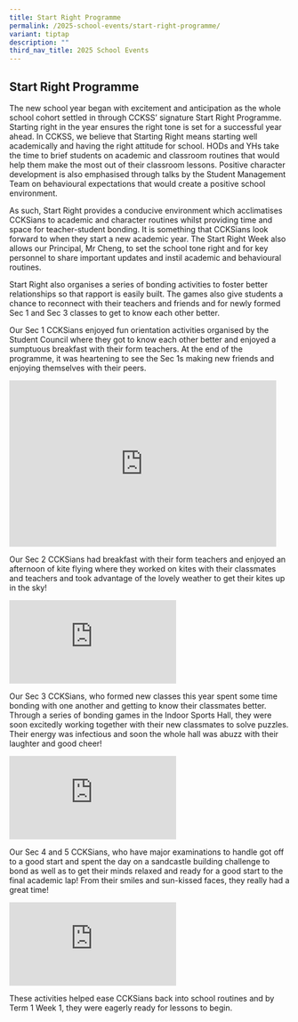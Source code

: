 ```yaml
---
title: Start Right Programme
permalink: /2025-school-events/start-right-programme/
variant: tiptap
description: ""
third_nav_title: 2025 School Events
---
```

<h2><strong>Start Right Programme</strong></h2>
<p>The new school year began with excitement and anticipation as the whole
school cohort settled in through CCKSS’ signature Start Right Programme.
Starting right in the year ensures the right tone is set for a successful
year ahead. In CCKSS, we believe that Starting Right means starting well
academically and having the right attitude for school. HODs and YHs take
the time to brief students on academic and classroom routines that would
help them make the most out of their classroom lessons. Positive character
development is also emphasised through talks by the Student Management
Team on behavioural expectations that would create a positive school environment.</p>
<p>As such, Start Right provides a conducive environment which acclimatises
CCKSians to academic and character routines whilst providing time and space
for teacher-student bonding. It is something that CCKSians look forward
to when they start a new academic year. The Start Right Week also allows
our Principal, Mr Cheng, to set the school tone right and for key personnel
to share important updates and instil academic and behavioural routines.</p>
<p>Start Right also organises a series of bonding activities to foster better
relationships so that rapport is easily built. The games also give students
a chance to reconnect with their teachers and friends and for newly formed
Sec 1 and Sec 3 classes to get to know each other better.</p>
<p>Our Sec 1 CCKSians enjoyed fun orientation activities organised by the
Student Council where they got to know each other better and enjoyed a
sumptuous breakfast with their form teachers. At the end of the programme,
it was heartening to see the Sec 1s making new friends and enjoying themselves
with their peers.</p>
<div class="iframe-wrapper">
<iframe height="299" width="480" allowfullscreen="true" frameborder="0" src="https://docs.google.com/presentation/d/e/2PACX-1vSXSciTtq1J4Hl51f8SkfDc37mO7MeIfvyspBxlpx-rxmvgq5QonosNZ0ND_G_I0tTagOV9mmdFH6OB/embed?start=true&amp;loop=true&amp;delayms=3000"></iframe>
</div>
<p>Our Sec 2 CCKSians had breakfast with their form teachers and enjoyed
an afternoon of kite flying where they worked on kites with their classmates
and teachers and took advantage of the lovely weather to get their kites
up in the sky!</p>
<div class="iframe-wrapper">
<iframe allowfullscreen="true" frameborder="0" src="https://docs.google.com/presentation/d/e/2PACX-1vTfpwJvKDaYN9vWwfkD6hePKe5TYbg6L-4FbuxITzIZMyiRHE4eQIaFtNx50R-C-ZKt75fOLPPE0y8u/embed?start=true&amp;loop=true&amp;delayms=3000"></iframe>
</div>
<p>Our Sec 3 CCKSians, who formed new classes this year spent some time bonding
with one another and getting to know their classmates better. Through a
series of bonding games in the Indoor Sports Hall, they were soon excitedly
working together with their new classmates to solve puzzles. Their energy
was infectious and soon the whole hall was abuzz with their laughter and
good cheer!</p>
<div class="iframe-wrapper">
<iframe allowfullscreen="true" frameborder="0" src="https://docs.google.com/presentation/d/e/2PACX-1vQobe89bWKmrMij8qP6NToCH_k5R712n2Zd-NEMu_IRE-ECSAdqfcGK6HDEfgdSf9BX_ccBVh2U3Mmy/embed?start=true&amp;loop=true&amp;delayms=3000"></iframe>
</div>
<p>Our Sec 4 and 5 CCKSians, who have major examinations to handle got off
to a good start and spent the day on a sandcastle building challenge to
bond as well as to get their minds relaxed and ready for a good start to
the final academic lap! From their smiles and sun-kissed faces, they really
had a great time!</p>
<div class="iframe-wrapper">
<iframe allowfullscreen="true" frameborder="0" src="https://docs.google.com/presentation/d/e/2PACX-1vT2pfenBoiNRgK9cyvzyUAEZENWFkQh9QhAmIZ1DqnrJiC_UbDL5TFTvHc9qqaHgFMI5xS6IMpyMohN/embed?start=true&amp;loop=true&amp;delayms=3000"></iframe>
</div>
<p>These activities helped ease CCKSians back into school routines and by
Term 1 Week 1, they were eagerly ready for lessons to begin.</p>
<p></p>